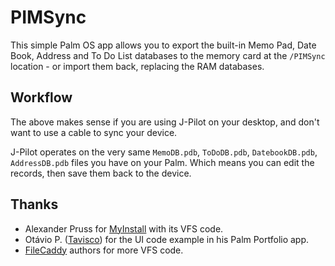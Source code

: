 # PIMSync

This simple Palm OS app allows you to export the built-in Memo Pad, Date Book, Address and To Do List databases to the memory card at the `/PIMSync` location - or import them back, replacing the RAM databases.

## Workflow

The above makes sense if you are using J-Pilot on your desktop, and don't want to use a cable to sync your device.

J-Pilot operates on the very same `MemoDB.pdb`, `ToDoDB.pdb`, `DatebookDB.pdb`, `AddressDB.pdb` files you have on your Palm. Which means you can edit the records, then save them back to the device. 

## Thanks

* Alexander Pruss for [MyInstall](https://www.pruss.mobi/dl/) with its VFS code.
* Otávio P. ([Tavisco](https://github.com/Tavisco)) for the UI code example in his Palm Portfolio app.
* [FileCaddy](http://filecaddy.sourceforge.net/) authors for more VFS code.
